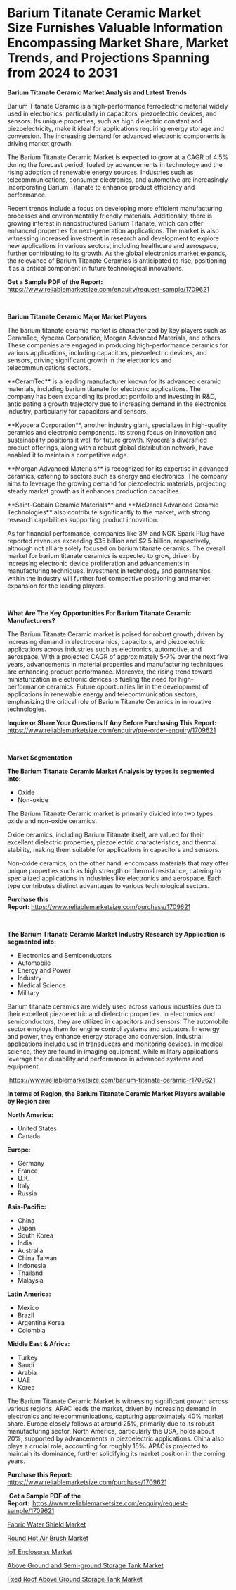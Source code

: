 <p><h1>Barium Titanate Ceramic Market Size Furnishes Valuable Information Encompassing Market Share, Market Trends, and Projections Spanning from 2024 to 2031</h1></p><p><strong>Barium Titanate Ceramic Market Analysis and Latest Trends</strong></p>
<p><p>Barium Titanate Ceramic is a high-performance ferroelectric material widely used in electronics, particularly in capacitors, piezoelectric devices, and sensors. Its unique properties, such as high dielectric constant and piezoelectricity, make it ideal for applications requiring energy storage and conversion. The increasing demand for advanced electronic components is driving market growth.</p><p>The Barium Titanate Ceramic Market is expected to grow at a CAGR of 4.5% during the forecast period, fueled by advancements in technology and the rising adoption of renewable energy sources. Industries such as telecommunications, consumer electronics, and automotive are increasingly incorporating Barium Titanate to enhance product efficiency and performance. </p><p>Recent trends include a focus on developing more efficient manufacturing processes and environmentally friendly materials. Additionally, there is growing interest in nanostructured Barium Titanate, which can offer enhanced properties for next-generation applications. The market is also witnessing increased investment in research and development to explore new applications in various sectors, including healthcare and aerospace, further contributing to its growth. As the global electronics market expands, the relevance of Barium Titanate Ceramics is anticipated to rise, positioning it as a critical component in future technological innovations.</p></p>
<p><strong>Get a Sample PDF of the Report:&nbsp;</strong> <a href="https://www.reliablemarketsize.com/enquiry/request-sample/1709621?utm_campaign=1105&utm_medium=2&utm_source=Github&utm_content=ia&utm_term=30102024&utm_id=barium-titanate-ceramic">https://www.reliablemarketsize.com/enquiry/request-sample/1709621</a></p>
<p>&nbsp;</p>
<p><strong>Barium Titanate Ceramic Major Market Players</strong></p>
<p><p>The barium titanate ceramic market is characterized by key players such as CeramTec, Kyocera Corporation, Morgan Advanced Materials, and others. These companies are engaged in producing high-performance ceramics for various applications, including capacitors, piezoelectric devices, and sensors, driving significant growth in the electronics and telecommunications sectors.</p><p>**CeramTec** is a leading manufacturer known for its advanced ceramic materials, including barium titanate for electronic applications. The company has been expanding its product portfolio and investing in R&D, anticipating a growth trajectory due to increasing demand in the electronics industry, particularly for capacitors and sensors.</p><p>**Kyocera Corporation**, another industry giant, specializes in high-quality ceramics and electronic components. Its strong focus on innovation and sustainability positions it well for future growth. Kyocera's diversified product offerings, along with a robust global distribution network, have enabled it to maintain a competitive edge.</p><p>**Morgan Advanced Materials** is recognized for its expertise in advanced ceramics, catering to sectors such as energy and electronics. The company aims to leverage the growing demand for piezoelectric materials, projecting steady market growth as it enhances production capacities.</p><p>**Saint-Gobain Ceramic Materials** and **McDanel Advanced Ceramic Technologies** also contribute significantly to the market, with strong research capabilities supporting product innovation.</p><p>As for financial performance, companies like 3M and NGK Spark Plug have reported revenues exceeding $35 billion and $2.5 billion, respectively, although not all are solely focused on barium titanate ceramics. The overall market for barium titanate ceramics is expected to grow, driven by increasing electronic device proliferation and advancements in manufacturing techniques. Investment in technology and partnerships within the industry will further fuel competitive positioning and market expansion for the leading players.</p></p>
<p>&nbsp;</p>
<p><strong>What Are The Key Opportunities For Barium Titanate Ceramic Manufacturers?</strong></p>
<p><p>The Barium Titanate Ceramic market is poised for robust growth, driven by increasing demand in electroceramics, capacitors, and piezoelectric applications across industries such as electronics, automotive, and aerospace. With a projected CAGR of approximately 5-7% over the next five years, advancements in material properties and manufacturing techniques are enhancing product performance. Moreover, the rising trend toward miniaturization in electronic devices is fueling the need for high-performance ceramics. Future opportunities lie in the development of applications in renewable energy and telecommunication sectors, emphasizing the critical role of Barium Titanate Ceramics in innovative technologies.</p></p>
<p><strong>Inquire or Share Your Questions If Any Before Purchasing This Report:</strong> <a href="https://www.reliablemarketsize.com/enquiry/pre-order-enquiry/1709621?utm_campaign=1105&utm_medium=2&utm_source=Github&utm_content=ia&utm_term=30102024&utm_id=barium-titanate-ceramic">https://www.reliablemarketsize.com/enquiry/pre-order-enquiry/1709621</a></p>
<p>&nbsp;</p>
<p><strong>Market Segmentation</strong></p>
<p><strong>The Barium Titanate Ceramic Market Analysis by types is segmented into:</strong></p>
<p><ul><li>Oxide</li><li>Non-oxide</li></ul></p>
<p><p>The Barium Titanate Ceramic market is primarily divided into two types: oxide and non-oxide ceramics. </p><p>Oxide ceramics, including Barium Titanate itself, are valued for their excellent dielectric properties, piezoelectric characteristics, and thermal stability, making them suitable for applications in capacitors and sensors. </p><p>Non-oxide ceramics, on the other hand, encompass materials that may offer unique properties such as high strength or thermal resistance, catering to specialized applications in industries like electronics and aerospace. Each type contributes distinct advantages to various technological sectors.</p></p>
<p><strong>Purchase this Report:&nbsp;</strong><a href="https://www.reliablemarketsize.com/purchase/1709621?utm_campaign=1105&utm_medium=2&utm_source=Github&utm_content=ia&utm_term=30102024&utm_id=barium-titanate-ceramic">https://www.reliablemarketsize.com/purchase/1709621</a></p>
<p>&nbsp;</p>
<p><strong>The Barium Titanate Ceramic Market Industry Research by Application is segmented into:</strong></p>
<p><ul><li>Electronics and Semiconductors</li><li>Automobile</li><li>Energy and Power</li><li>Industry</li><li>Medical Science</li><li>Military</li></ul></p>
<p><p>Barium titanate ceramics are widely used across various industries due to their excellent piezoelectric and dielectric properties. In electronics and semiconductors, they are utilized in capacitors and sensors. The automobile sector employs them for engine control systems and actuators. In energy and power, they enhance energy storage and conversion. Industrial applications include use in transducers and monitoring devices. In medical science, they are found in imaging equipment, while military applications leverage their durability and performance in advanced systems and equipment.</p></p>
<p><a href="https://www.reliablemarketsize.com/barium-titanate-ceramic-r1709621?utm_campaign=1105&utm_medium=2&utm_source=Github&utm_content=ia&utm_term=30102024&utm_id=barium-titanate-ceramic">&nbsp;https://www.reliablemarketsize.com/barium-titanate-ceramic-r1709621</a></p>
<p><strong>In terms of Region, the Barium Titanate Ceramic Market Players available by Region are:</strong></p>
<p>
    <p> <strong> North America: </strong>
        <ul>
            <li>United States</li>
            <li>Canada</li>
        </ul>
        </p> 
    <p> <strong> Europe: </strong>
        <ul>
            <li>Germany</li>
            <li>France</li>
            <li>U.K.</li>
            <li>Italy</li>
            <li>Russia</li>
        </ul>
        </p> 
    <p> <strong> Asia-Pacific: </strong>
        <ul>
            <li>China</li>
            <li>Japan</li>
            <li>South Korea</li>
            <li>India</li>
            <li>Australia</li>
            <li>China Taiwan</li>
            <li>Indonesia</li>
            <li>Thailand</li>
            <li>Malaysia</li>
        </ul>
        </p> 
    <p> <strong> Latin America: </strong>
        <ul>
            <li>Mexico</li>
            <li>Brazil</li>
            <li>Argentina Korea</li>
            <li>Colombia</li>
        </ul>
        </p> 
    <p> <strong> Middle East & Africa: </strong>
        <ul>
            <li>Turkey</li>
            <li>Saudi</li>
            <li>Arabia</li>
            <li>UAE</li>
            <li>Korea</li>
        </ul>
    </p>
    </p>
<p><p>The Barium Titanate Ceramic Market is witnessing significant growth across various regions. APAC leads the market, driven by increasing demand in electronics and telecommunications, capturing approximately 40% market share. Europe closely follows at around 25%, primarily due to its robust manufacturing sector. North America, particularly the USA, holds about 20%, supported by advancements in piezoelectric applications. China also plays a crucial role, accounting for roughly 15%. APAC is projected to maintain its dominance, further solidifying its market position in the coming years.</p></p>
<p><strong>Purchase this Report: </strong><a href="https://www.reliablemarketsize.com/purchase/1709621?utm_campaign=1105&utm_medium=2&utm_source=Github&utm_content=ia&utm_term=30102024&utm_id=barium-titanate-ceramic">https://www.reliablemarketsize.com/purchase/1709621</a></p>
<p>&nbsp;<strong>Get a Sample PDF of the Report:&nbsp;&nbsp;</strong><a href="https://www.reliablemarketsize.com/enquiry/request-sample/1709621?utm_campaign=1105&utm_medium=2&utm_source=Github&utm_content=ia&utm_term=30102024&utm_id=barium-titanate-ceramic">https://www.reliablemarketsize.com/enquiry/request-sample/1709621</a></p>
<p><strong></strong></p>
<p><p><a href="https://www.linkedin.com/pulse/analyzing-fabric-water-shield-market-dynamics-growth-drivers-forecasted-es9ec?utm_campaign=1105&utm_medium=2&utm_source=Github&utm_content=ia&utm_term=30102024&utm_id=barium-titanate-ceramic">Fabric Water Shield Market</a></p><p><a href="https://www.linkedin.com/pulse/decoding-round-hot-air-brush-market-signals-growth-algorithms-s4bmc?utm_campaign=1105&utm_medium=2&utm_source=Github&utm_content=ia&utm_term=30102024&utm_id=barium-titanate-ceramic">Round Hot Air Brush Market</a></p><p><a href="https://www.linkedin.com/pulse/iot-enclosures-market-revolution-size-share-emerging-trends-k7iyf?utm_campaign=1105&utm_medium=2&utm_source=Github&utm_content=ia&utm_term=30102024&utm_id=barium-titanate-ceramic">IoT Enclosures Market</a></p><p><a href="https://issuu.com/reportprime-2/docs/above-ground-and-semi-ground-storag_29e97d5c85b0c1?utm_campaign=1105&utm_medium=2&utm_source=Github&utm_content=ia&utm_term=30102024&utm_id=barium-titanate-ceramic">Above Ground and Semi-ground Storage Tank Market</a></p><p><a href="https://issuu.com/reportprime-2/docs/fxed-roof-above-ground-storage-tank_d8d7a37c290041?utm_campaign=1105&utm_medium=2&utm_source=Github&utm_content=ia&utm_term=30102024&utm_id=barium-titanate-ceramic">Fxed Roof Above Ground Storage Tank Market</a></p></p>